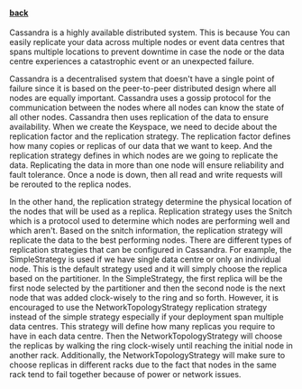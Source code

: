 #### [back](admin_main.md)


Cassandra is a highly available distributed system. This is because You can easily replicate your data across multiple nodes or event data centres that spans multiple locations to prevent downtime in case the node or the data centre experiences a catastrophic event or an unexpected failure. 

Cassandra is a decentralised system that doesn't have a single point of failure since it is based on the peer-to-peer distributed design where all nodes are equally important. Cassandra uses a gossip protocol for the communication between the nodes where all nodes can know the state of all other nodes. Cassandra then uses replication of the data to ensure availability. When we create the Keyspace, we need to decide about the replication factor and the replication strategy. The replication factor defines how many copies or replicas of our data that we want to keep. And the replication strategy defines in which nodes are we going to replicate the data.  Replicating the data in more than one node will ensure reliability and fault tolerance. Once a node is down, then all read and write requests will be rerouted to the replica nodes.


In the other hand, the replication strategy determine the physical location of the nodes that will be used as a replica. Replication strategy uses the Snitch which is a protocol used to determine which nodes are performing well and which aren't. Based on the snitch information, the replication strategy will replicate the data to the best performing nodes. There are different types of replication strategies that can be configured in Cassandra. For example, the SimpleStrategy is used if we have single data centre or only an individual node. This is the default strategy used and it will simply choose the replica based on the partitioner. In the SimpleStrategy, the first replica will be the first node selected by the partitioner and then the second node is the next node that was added clock-wisely to the ring and so forth.  However, it is encouraged to use the NetworkTopologyStrategy replication strategy instead of the simple strategy especially if your deployment span multiple data centres. This strategy will define how many replicas you require to have in each data centre. Then the NetworkTopologyStrategy will choose the replicas by walking the ring clock-wisely until reaching the initial node in another rack. Additionally, the NetworkTopologyStrategy will make sure to choose replicas in different racks due to the fact that nodes in the same rack tend to fail together because of power or network issues.